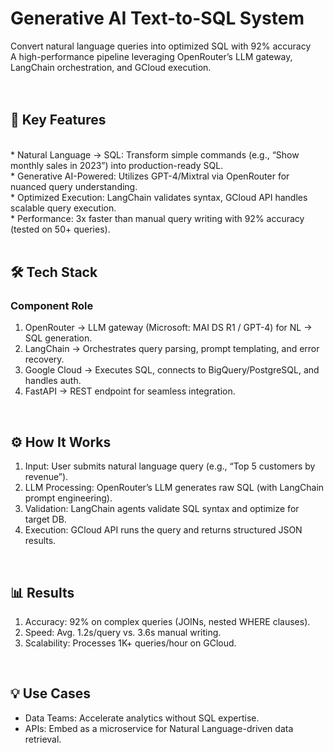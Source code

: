 # Generative AI Text-to-SQL System

Convert natural language queries into optimized SQL with 92% accuracy
</br>
A high-performance pipeline leveraging OpenRouter’s LLM gateway, LangChain orchestration, and GCloud execution.
</br>
</br>
</br>
## 🚀 Key Features
</br>
* Natural Language → SQL: Transform simple commands (e.g., “Show monthly sales in 2023”) into production-ready SQL.
</br>
* Generative AI-Powered: Utilizes GPT-4/Mixtral via OpenRouter for nuanced query understanding.
</br>
* Optimized Execution: LangChain validates syntax, GCloud API handles scalable query execution.
</br>
* Performance: 3x faster than manual query writing with 92% accuracy (tested on 50+ queries).
</br>
</br>

## 🛠️ Tech Stack
### Component	Role
1. OpenRouter ->	LLM gateway (Microsoft: MAI DS R1 / GPT-4) for NL → SQL generation.
2. LangChain -> Orchestrates query parsing, prompt templating, and error recovery.
3. Google Cloud	-> Executes SQL, connects to BigQuery/PostgreSQL, and handles auth.
4. FastAPI ->	REST endpoint for seamless integration.
</br>

## ⚙️ How It Works
1. Input: User submits natural language query (e.g., “Top 5 customers by revenue”).
2. LLM Processing: OpenRouter’s LLM generates raw SQL (with LangChain prompt engineering).
3. Validation: LangChain agents validate SQL syntax and optimize for target DB.
4. Execution: GCloud API runs the query and returns structured JSON results.
</br>

## 📊 Results
1. Accuracy: 92% on complex queries (JOINs, nested WHERE clauses).
2. Speed: Avg. 1.2s/query vs. 3.6s manual writing.
3. Scalability: Processes 1K+ queries/hour on GCloud.
</br>

## 💡 Use Cases
- Data Teams: Accelerate analytics without SQL expertise.
- APIs: Embed as a microservice for Natural Language-driven data retrieval.
